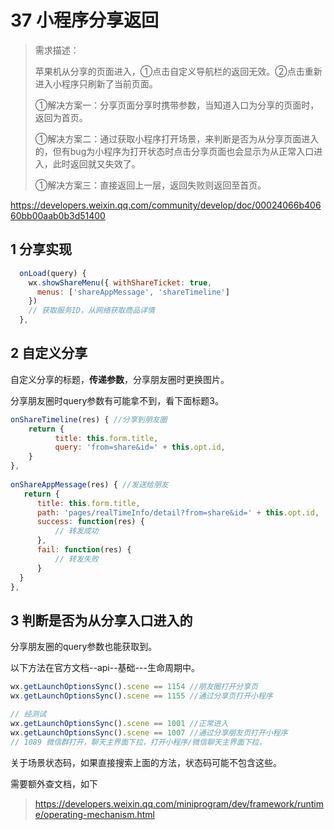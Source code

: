 # 37 小程序分享返回

> 需求描述：
>
> 苹果机从分享的页面进入，①点击自定义导航栏的返回无效。②点击重新进入小程序只刷新了当前页面。
>
> ①解决方案一：分享页面分享时携带参数，当知道入口为分享的页面时，返回为首页。
>
> ①解决方案二：通过获取小程序打开场景，来判断是否为从分享页面进入的，但有bug为小程序为打开状态时点击分享页面也会显示为从正常入口进入，此时返回就又失效了。
>
> ①解决方案三：直接返回上一层，返回失败则返回至首页。

https://developers.weixin.qq.com/community/develop/doc/00024066b40660bb00aab0b3d51400

## 1 分享实现

```javascript
  onLoad(query) {
    wx.showShareMenu({ withShareTicket: true,
      menus: ['shareAppMessage', 'shareTimeline']
    })
    // 获取服务ID，从网络获取商品详情
  },
```



## 2 自定义分享

自定义分享的标题，**传递参数**，分享朋友圈时更换图片。

分享朋友圈时query参数有可能拿不到，看下面标题3。

````js
onShareTimeline(res) { //分享到朋友圈
	return {
          title: this.form.title,
          query: 'from=share&id=' + this.opt.id,
	}
},
    
onShareAppMessage(res) { //发送给朋友
   return {
      title: this.form.title,
      path: 'pages/realTimeInfo/detail?from=share&id=' + this.opt.id,
      success: function(res) {
          // 转发成功
      },
      fail: function(res) {
          // 转发失败
      }
  }
},
````



## 3 判断是否为从分享入口进入的

分享朋友圈的query参数也能获取到。

以下方法在官方文档--api--基础---生命周期中。

```js
wx.getLaunchOptionsSync().scene == 1154 //朋友圈打开分享页
wx.getLaunchOptionsSync().scene == 1155 //通过分享页打开小程序

// 经测试
wx.getLaunchOptionsSync().scene == 1001 //正常进入
wx.getLaunchOptionsSync().scene == 1007 //通过分享朋友页打开小程序
// 1089 微信群打开，聊天主界面下拉，打开小程序/微信聊天主界面下拉，
```

关于场景状态码，如果直接搜索上面的方法，状态码可能不包含这些。

需要额外查文档，如下

> https://developers.weixin.qq.com/miniprogram/dev/framework/runtime/operating-mechanism.html

